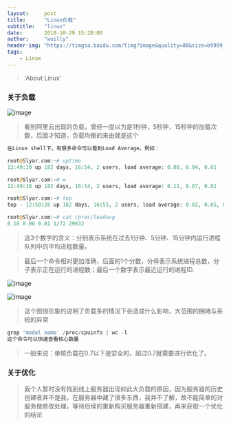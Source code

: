 ```yaml
---
layout:     post
title:      "Linux负载"
subtitle:   "linux"
date:       2018-10-29 15:28:00
author:     "wuilly"
header-img: "https://timgsa.baidu.com/timg?image&quality=80&size=b9999_10000&sec=1516777063737&di=a86a9881000f70190aaffe6953eec4f3&imgtype=0&src=http%3A%2F%2Fimg.article.pchome.net%2F00%2F28%2F07%2F58%2Fpic_lib%2Fwm%2F1920_1200car_1002.jpg"
tags:
    - Linux
---
```

> 'About Linux'

### 关于负载


![image](https://wx4.sinaimg.cn/large/005N5norgy1fwp2puel7ij30ev09f74n.jpg)

> 看到阿里云出现的负载，曾经一度以为是1秒钟，5秒钟，15秒钟的加载次数，后面才知道，负载均衡的来由就是这个


``` php
在Linux shell下，有很多命令可以看到Load Average，例如：

root@Slyar.com:~# uptime
12:49:10 up 182 days, 16:54, 2 users, load average: 0.08, 0.04, 0.01

root@Slyar.com:~# w
12:49:18 up 182 days, 16:54, 2 users, load average: 0.11, 0.07, 0.01

root@Slyar.com:~# top
top - 12:50:28 up 182 days, 16:55, 2 users, load average: 0.02, 0.05, 0.00

root@Slyar.com:~# cat /proc/loadavg
0.10 0.06 0.01 1/72 29632

```

> 这3个数字的含义：分别表示系统在过去1分钟、5分钟、15分钟内运行进程队列中的平均进程数量。

> 最后一个命令相对更加准确，后面的1个分数，分母表示系统进程总数，分子表示正在运行的进程数；最后一个数字表示最近运行的进程ID.

![image](https://ws3.sinaimg.cn/large/005N5norgy1fwp2w5q1pkj30bs053748.jpg)

![image](https://wx3.sinaimg.cn/large/005N5norgy1fwp2x3hw4rj30ds021744.jpg)

> 这个图很形象的说明了负载多的情况下会造成什么影响，大范围的拥堵与系统的异常


``` php
grep 'model name' /proc/cpuinfo | wc -l
这个命令可以快速查看核心数量
```

> 一般来说：单核负载在0.7以下是安全的，超过0.7就需要进行优化了。


### 关于优化

> 我个人暂时没有找到线上服务器出现如此大负载的原因，因为服务器的历史创建者并不是我，在服务器中藏了很多东西，我并不了解，故不能简单的对服务做修改处理，等待后续的重新购买服务器重新搭建，再来获取一个优化的结论